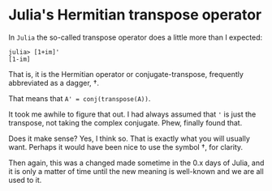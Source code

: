 # Julia's Hermitian transpose operator

In `Julia` the so-called transpose operator does a little more than I expected:

	julia> [1+im]'
	[1-im]

That is, it is the Hermitian operator or conjugate-transpose, frequently
abbreviated as a dagger, †.

That means that `A' = conj(transpose(A))`.

It took me awhile to figure that out. I had always assumed that `'` is just the
transpose, not taking the complex conjugate. Phew, finally found that.

Does it make sense? Yes, I think so. That is exactly what you will usually
want. Perhaps it would have been nice to use the symbol †, for clarity.

Then again, this was a changed made sometime in the 0.x days of Julia, and it
is only a matter of time until the new meaning is well-known and we are all
used to it.
